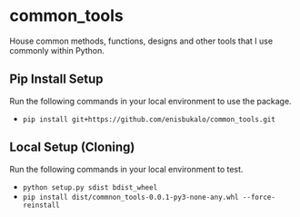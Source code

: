 # common_tools
House common methods, functions, designs and other tools that I use commonly within Python.

## Pip Install Setup
Run the following commands in your local environment to use the package.
- ```pip install git+https://github.com/enisbukalo/common_tools.git```

## Local Setup (Cloning)
Run the following commands in your local environment to test.
- ```python setup.py sdist bdist_wheel```
- ```pip install dist/commnon_tools-0.0.1-py3-none-any.whl --force-reinstall```